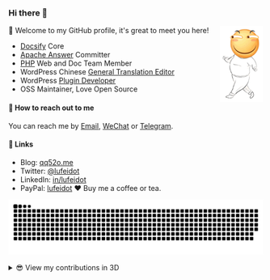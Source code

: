 ### Hi there 👋

<a href="https://github.com/sy-records"><img src="https://raw.githubusercontent.com/sy-records/staticfile/master/images/202007/huaji.gif" align="right" height="150"></a>

🎉 Welcome to my GitHub profile, it's great to meet you here!

- [Docsify](https://github.com/docsifyjs/docsify) Core
- [Apache Answer](https://github.com/apache/incubator-answer) Committer
- [PHP](https://github.com/php) Web and Doc Team Member
- WordPress Chinese [General Translation Editor](https://profiles.wordpress.org/shenyanzhi/#content-translations)
- WordPress [Plugin Developer](https://profiles.wordpress.org/shenyanzhi/#content-plugins)
- OSS Maintainer, Love Open Source

#### 💌 How to reach out to me

You can reach me by [Email](mailto:lufei@apache.org), [WeChat](https://raw.githubusercontent.com/sy-records/staticfile/master/images/202304/ob_start.jpg) or [Telegram](https://t.me/lufeidot).

#### 🔗 Links

- Blog: [qq52o.me](https://qq52o.me)
- Twitter: [@lufeidot](https://x.com/lufeidot)
- LinkedIn: [in/lufeidot](https://www.linkedin.com/in/lufeidot/)
- PayPal: [lufeidot](https://www.paypal.me/lufeidot) ❤️ Buy me a coffee or tea.

[![GitHub Snake Light](https://raw.githubusercontent.com/sy-records/sy-records/output/github-contribution-grid-snake.svg)](https://github.com/sy-records)

<details>
<summary>😎 View my contributions in 3D</summary>

![](https://raw.githubusercontent.com/sy-records/sy-records/profile-3d-contrib/profile-green.svg#gh-light-mode-only)
![](https://raw.githubusercontent.com/sy-records/sy-records/profile-3d-contrib/profile-night-green.svg#gh-dark-mode-only)

</details>

<!--
( ๑ˊ•̥▵•)੭₎₎ Welcome to follow me and give me a star :)
-->
